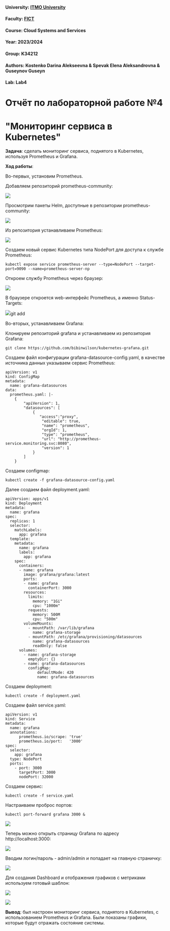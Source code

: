 #### University: [ITMO University](https://##3itmo.ru/ru/)
#### Faculty: [FICT](https://fict.itmo.ru)
#### Course: Cloud Systems and Services
#### Year: 2023/2024
#### Group: K34212
#### Authors: Kostenko Darina Alekseevna & Spevak Elena Aleksandrovna & Guseynov Guseyn
#### Lab: Lab4

# **Отчёт по лабораторной работе №4**
# "Мониторинг сервиса в Kubernetes"

**Задача**: сделать мониторинг сервиса, поднятого в Kubernetes, используя Prometheus и Grafana.

**Ход работы**:

Во-первых, установим Prometheus.

Добавляем репозиторий prometheus-community:

![](https://github.com/LenaSpevak/2023-2024_DevOps_Kostenko_Spevak_Guseynov/blob/main/lab4/screenshots/helm-repo-prometheus.png)

Просмотрим пакеты Helm, доступные в репозитории prometheus-community:

![](https://github.com/LenaSpevak/2023-2024_DevOps_Kostenko_Spevak_Guseynov/blob/main/lab4/screenshots/list-repo-prometheus.png)

Из репозитория устанавливаем Prometheus:

![](https://github.com/LenaSpevak/2023-2024_DevOps_Kostenko_Spevak_Guseynov/blob/main/lab4/screenshots/installing_prometheus.png)

Создаем новый сервис Kubernetes типа NodePort для доступа к службе Prometheus:

```
kubectl expose service prometheus-server --type=NodePort --target-port=9090 --name=prometheus-server-np
```

Откроем службу Prometheus через браузер:

![](https://github.com/LenaSpevak/2023-2024_DevOps_Kostenko_Spevak_Guseynov/blob/main/lab4/screenshots/minikube-service-prometheus.png)

В браузере откроется web-интерфейс Prometheus, а именно Status-Targets:

![](https://github.com/LenaSpevak/2023-2024_DevOps_Kostenko_Spevak_Guseynov/blob/main/lab4/screenshots/prometheus-target.png)git add

Во-вторых, устанавливаем Grafana:

Клонируем репозиторий grafana и устанавливаем из репозитория Grafana:

```
git clone https://github.com/bibinwilson/kubernetes-grafana.git
```

Создаем файл конфигурации grafana-datasource-config.yaml, в качестве источника данных указываем сервис Prometheus:

```
apiVersion: v1
kind: ConfigMap
metadata:
  name: grafana-datasources
data:
  prometheus.yaml: |-
    {
        "apiVersion": 1,
        "datasources": [
            {
               "access":"proxy",
                "editable": true,
                "name": "prometheus",
                "orgId": 1,
                "type": "prometheus",
                "url": "http://prometheus-service.monitoring.svc:8080",
                "version": 1
            }
        ]
    }
```

Создаем configmap:

```
kubectl create -f grafana-datasource-config.yaml
```

Далее создаем файл deployment.yaml:

```
apiVersion: apps/v1
kind: Deployment
metadata:
  name: grafana
spec:
  replicas: 1
  selector:
    matchLabels:
      app: grafana
  template:
    metadata:
      name: grafana
      labels:
        app: grafana
    spec:
      containers:
      - name: grafana
        image: grafana/grafana:latest
        ports:
        - name: grafana
          containerPort: 3000
        resources:
          limits:
            memory: "1Gi"
            cpu: "1000m"
          requests: 
            memory: 500M
            cpu: "500m"
        volumeMounts:
          - mountPath: /var/lib/grafana
            name: grafana-storage
          - mountPath: /etc/grafana/provisioning/datasources
            name: grafana-datasources
            readOnly: false
      volumes:
        - name: grafana-storage
          emptyDir: {}
        - name: grafana-datasources
          configMap:
              defaultMode: 420
              name: grafana-datasources
```

Создаем deployment:

```
kubectl create -f deployment.yaml
```

Создаем файл service.yaml:

```
apiVersion: v1
kind: Service
metadata:
  name: grafana
  annotations:
      prometheus.io/scrape: 'true'
      prometheus.io/port:   '3000'
spec:
  selector: 
    app: grafana
  type: NodePort  
  ports:
    - port: 3000
      targetPort: 3000
      nodePort: 32000
```

Создаем сервис:

```
kubectl create -f service.yaml
```

Настраиваем проброс портов:

```
kubectl port-forward grafana 3000 &
```
![](https://github.com/LenaSpevak/2023-2024_DevOps_Kostenko_Spevak_Guseynov/blob/main/lab4/screenshots/port-forward%20grafana.png)

Теперь можно открыть страницу Grafana по адресу http://localhost:3000:

![](https://github.com/LenaSpevak/2023-2024_DevOps_Kostenko_Spevak_Guseynov/blob/main/lab4/screenshots/log_in-grafana.png)

Вводим логин/пароль - admin/admin и попадает на главную страничку:

![](https://github.com/LenaSpevak/2023-2024_DevOps_Kostenko_Spevak_Guseynov/blob/main/lab4/screenshots/grafana-main-page.png)

Для создания Dashboard и отображения графиков с метриками используем готовый шаблон:

![](https://github.com/LenaSpevak/2023-2024_DevOps_Kostenko_Spevak_Guseynov/blob/main/lab4/screenshots/import-dashboard.png)

![](https://github.com/LenaSpevak/2023-2024_DevOps_Kostenko_Spevak_Guseynov/blob/main/lab4/screenshots/graph3.png)


**Вывод**: был настроен мониторинг сервиса, поднятого в Kubernetes, с использованием Prometheus и Grafana. Были показаны графики, которые будут отражать состояние системы. 